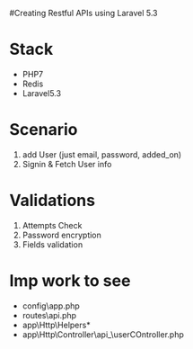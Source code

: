 #Creating Restful APIs using Laravel 5.3

# Stack
- PHP7
- Redis
- Laravel5.3

# Scenario
1. add User (just email, password, added_on)
2. Signin & Fetch User info

# Validations
1. Attempts Check
2. Password encryption
3. Fields validation

# Imp work to see
- config\app.php
- routes\api.php
- app\Http\Helpers\*
- app\Http\Controller\api_\userCOntroller.php
